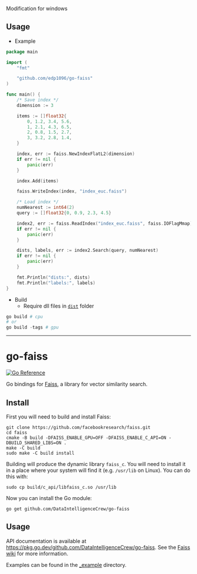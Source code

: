 Modification for windows

## Usage

* Example
```go
package main

import (
	"fmt"

	"github.com/edp1096/go-faiss"
)

func main() {
	/* Save index */
	dimension := 3

	items := []float32{
		0, 1.2, 3.4, 5.6,
		1, 2.1, 4.3, 6.5,
		2, 0.8, 1.5, 2.7,
		3, 3.2, 2.8, 1.4,
	}

	index, err := faiss.NewIndexFlatL2(dimension)
	if err != nil {
		panic(err)
	}

	index.Add(items)

	faiss.WriteIndex(index, "index_euc.faiss")

	/* Load index */
	numNearest := int64(2)
	query := []float32{0, 0.9, 2.3, 4.5}

	index2, err := faiss.ReadIndex("index_euc.faiss", faiss.IOFlagMmap)
	if err != nil {
		panic(err)
	}

	dists, labels, err := index2.Search(query, numNearest)
	if err != nil {
		panic(err)
	}

	fmt.Println("dists:", dists)
	fmt.Println("labels:", labels)
}
```

* Build
    * Require dll files in [`dist`](/dist) folder
```powershell
go build # cpu
# or
go build -tags # gpu
```

----

# go-faiss

[![Go Reference](https://pkg.go.dev/badge/github.com/DataIntelligenceCrew/go-faiss.svg)](https://pkg.go.dev/github.com/DataIntelligenceCrew/go-faiss)

Go bindings for [Faiss](https://github.com/facebookresearch/faiss), a library for vector similarity search.

## Install

First you will need to build and install Faiss:

```
git clone https://github.com/facebookresearch/faiss.git
cd faiss
cmake -B build -DFAISS_ENABLE_GPU=OFF -DFAISS_ENABLE_C_API=ON -DBUILD_SHARED_LIBS=ON .
make -C build
sudo make -C build install
```

Building will produce the dynamic library `faiss_c`.
You will need to install it in a place where your system will find it (e.g. `/usr/lib` on Linux).
You can do this with:

    sudo cp build/c_api/libfaiss_c.so /usr/lib

Now you can install the Go module:

    go get github.com/DataIntelligenceCrew/go-faiss

## Usage

API documentation is available at <https://pkg.go.dev/github.com/DataIntelligenceCrew/go-faiss>.
See the [Faiss wiki](https://github.com/facebookresearch/faiss/wiki) for more information.

Examples can be found in the [_example](_example) directory.